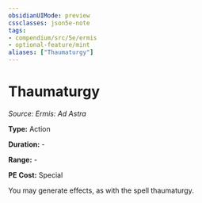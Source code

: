 ```yaml
---
obsidianUIMode: preview
cssclasses: json5e-note
tags:
- compendium/src/5e/ermis
- optional-feature/mint
aliases: ["Thaumaturgy"]
---
```

# Thaumaturgy
*Source: Ermis: Ad Astra* 

**Type:** Action

**Duration:** -

**Range:** -

**PE Cost:** Special

You may generate effects, as with the spell thaumaturgy.